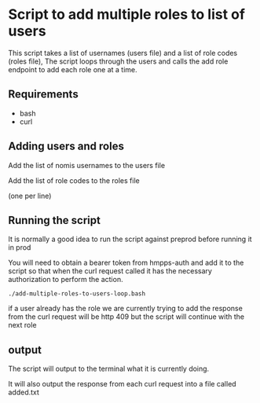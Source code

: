# Script to add multiple roles to list of users

This script takes a list of usernames (users file) and a list of role codes (roles file), 
The script loops through the users and calls the add role endpoint to add each role one 
at a time.

## Requirements

* bash
* curl

## Adding users and roles

Add the list of nomis usernames to the users file

Add the list of role codes to the roles file

(one per line)

## Running the script

It is normally a good idea to run the script against preprod before running it in prod

You will need to obtain a bearer token from hmpps-auth and add it to the script so that 
when the curl request called it has the necessary authorization to perform the action.

```./add-multiple-roles-to-users-loop.bash```

if a user already has the role we are currently trying to add the response from the 
curl request will be http 409 but the script will continue with the next role 

## output

The script will output to the terminal what it is currently doing.

It will also output the response from each curl request into a file called added.txt